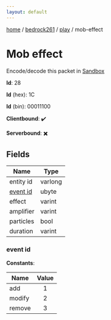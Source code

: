 ```yaml
---
layout: default
---
```


[home](/)  /  [bedrock261](/protocol/bedrock261)  /  [play](/protocol/bedrock261/play)  /  mob-effect

# Mob effect

Encode/decode this packet in [Sandbox](../../../sandbox/bedrock261#Play.MobEffect)

**Id**: 28

**Id** (hex): 1C

**Id** (bin): 00011100

**Clientbound**: ✔️

**Serverbound**: ✖️

## Fields

Name | Type
---|---
entity id | varlong
[event id](#event-id) | ubyte
effect | varint
amplifier | varint
particles | bool
duration | varint

### event id

**Constants**:

Name | Value
---|:---:
add | 1
modify | 2
remove | 3
